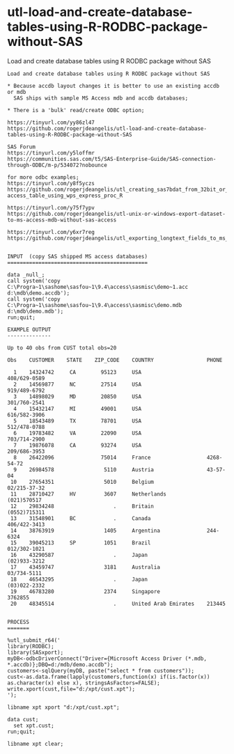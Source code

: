 # utl-load-and-create-database-tables-using-R-RODBC-package-without-SAS
Load and create database tables using R RODBC package without SAS

    Load and create database tables using R RODBC package without SAS

    * Because accdb layout changes it is better to use an existing accdb or mdb
      SAS ships with sample MS Access mdb and accdb databases;

    * There is a 'bulk' read/create ODBC option;

    https://tinyurl.com/yy86zl47
    https://github.com/rogerjdeangelis/utl-load-and-create-database-tables-using-R-RODBC-package-without-SAS

    SAS Forum
    https://tinyurl.com/y5loffmr
    https://communities.sas.com/t5/SAS-Enterprise-Guide/SAS-connection-through-ODBC/m-p/534072?nobounce

    for more odbc examples;
    https://tinyurl.com/y8f5yczs
    https://github.com/rogerjdeangelis/utl_creating_sas7bdat_from_32bit_or_64bit_ms-access_table_using_wps_express_proc_R

    https://tinyurl.com/y75f7ypv
    https://github.com/rogerjdeangelis/utl-unix-or-windows-export-dataset-to-ms-access-mdb-without-sas-access

    https://tinyurl.com/y6xr7reg
    https://github.com/rogerjdeangelis/utl_exporting_longtext_fields_to_ms_access


    INPUT  (copy SAS shipped MS access databases)
    =============================================

    data _null_;
    call system('copy C:\Progra~1\sashome\sasfou~1\9.4\access\sasmisc\demo~1.acc d:\mdb\demo.accdb');
    call system('copy C:\Progra~1\sashome\sasfou~1\9.4\access\sasmisc\demo.mdb d:\mdb\demo.mdb');
    run;quit;

    EXAMPLE OUTPUT
    --------------

    Up to 40 obs from CUST total obs=20

    Obs    CUSTOMER    STATE    ZIP_CODE    COUNTRY                 PHONE

      1    14324742     CA        95123     USA                     408/629-0589
      2    14569877     NC        27514     USA                     919/489-6792
      3    14898029     MD        20850     USA                     301/760-2541
      4    15432147     MI        49001     USA                     616/582-3906
      5    18543489     TX        78701     USA                     512/478-0788
      6    19783482     VA        22090     USA                     703/714-2900
      7    19876078     CA        93274     USA                     209/686-3953
      8    26422096               75014     France                  4268-54-72
      9    26984578                5110     Austria                 43-57-04
     10    27654351                5010     Belgium                 02/215-37-32
     11    28710427     HV         3607     Netherlands             (021)570517
     12    29834248                   .     Britain                 (0552)715311
     13    31548901     BC            .     Canada                  406/422-3413
     14    38763919                1405     Argentina               244-6324
     15    39045213     SP         1051     Brazil                  012/302-1021
     16    43290587                   .     Japan                   (02)933-3212
     17    43459747                3181     Australia               03/734-5111
     18    46543295                   .     Japan                   (03)022-2332
     19    46783280                2374     Singapore               3762855
     20    48345514                   .     United Arab Emirates    213445


    PROCESS
    =======

    %utl_submit_r64('
    library(RODBC);
    library(SASxport);
    myDB<-odbcDriverConnect("Driver={Microsoft Access Driver (*.mdb, *.accdb)};DBQ=d:/mdb/demo.accdb");
    customers<-sqlQuery(myDB, paste("select * from customers"));
    cust<-as.data.frame(lapply(customers,function(x) if(is.factor(x)) as.character(x) else x), stringsAsFactors=FALSE);
    write.xport(cust,file="d:/xpt/cust.xpt");
    ');

    libname xpt xport "d:/xpt/cust.xpt";

    data cust;
      set xpt.cust;
    run;quit;

    libname xpt clear;


